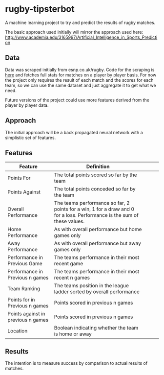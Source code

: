 # rugby-tipsterbot

A machine learning project to try and predict the results of rugby matches.

The basic approach used initially will mirror the approach used here:
http://www.academia.edu/3165997/Artificial_Intelligence_in_Sports_Prediction

## Data

Data was scraped initially from esnp.co.uk/rugby.  Code for the scraping is [here](https://github.com/lfyorke/rugby-webscraper) and fetches full stats for matches on a player by player basis.  For now the project only requires the result of each match and the scores for each team, so we can use the same dataset and just aggregate it to get what we need.

Future versions of the project could use more features derived from the player by player data.


## Approach

The initial approach will be a back propagated neural network with a simplistic set of features.

## Features

| Feature                            | Definition |   |   |   |
|------------------------------------|------------|---|---|---|
| Points For                         |The total points scored so far by the team |   |   |   |
| Points Against                     |The total points conceded so far by the team |   |   |   |
| Overall Performance                |The teams performance so far, 2 points for a win, 1 for a draw and 0 for a loss.  Performance is the sum of these values.|   |   |   |
| Home Performance                   |As with overall performance but home games only|   |   |   |
| Away Performance                   |As with overall performance but away games only|   |   |   |
| Performance in Previous Game       |The teams performance in their most recent game|   |   |   |
| Performance in Previous n games    |The teams performance in their most recent n games|   |   |   |
| Team Ranking                       |The teams position in the league ladder sorted by overall performance|   |   |   |
| Points for in Previous n games     |Points scored in previous n games|   |   |   |
| Points against in previous n games |Points scored in previous n games|   |   |   |
| Location                           |Boolean indicating whether the team is home or away|   |   |   |

##  Results

The intention is to measure success by comparison to actual results of matches.